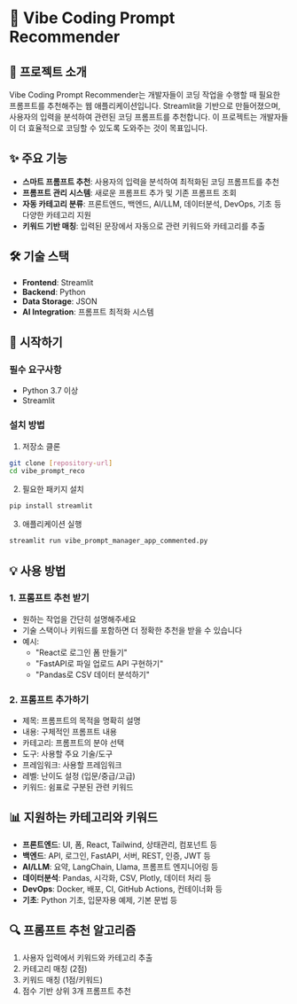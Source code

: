 # 🧠 Vibe Coding Prompt Recommender

## 📝 프로젝트 소개
Vibe Coding Prompt Recommender는 개발자들이 코딩 작업을 수행할 때 필요한 프롬프트를 추천해주는 웹 애플리케이션입니다. Streamlit을 기반으로 만들어졌으며, 사용자의 입력을 분석하여 관련된 코딩 프롬프트를 추천합니다. 이 프로젝트는 개발자들이 더 효율적으로 코딩할 수 있도록 도와주는 것이 목표입니다.

## ✨ 주요 기능
- **스마트 프롬프트 추천**: 사용자의 입력을 분석하여 최적화된 코딩 프롬프트를 추천
- **프롬프트 관리 시스템**: 새로운 프롬프트 추가 및 기존 프롬프트 조회
- **자동 카테고리 분류**: 프론트엔드, 백엔드, AI/LLM, 데이터분석, DevOps, 기초 등 다양한 카테고리 지원
- **키워드 기반 매칭**: 입력된 문장에서 자동으로 관련 키워드와 카테고리를 추출

## 🛠️ 기술 스택
- **Frontend**: Streamlit
- **Backend**: Python
- **Data Storage**: JSON
- **AI Integration**: 프롬프트 최적화 시스템

## 🚀 시작하기

### 필수 요구사항
- Python 3.7 이상
- Streamlit

### 설치 방법
1. 저장소 클론
```bash
git clone [repository-url]
cd vibe_prompt_reco
```

2. 필요한 패키지 설치
```bash
pip install streamlit
```

3. 애플리케이션 실행
```bash
streamlit run vibe_prompt_manager_app_commented.py
```

## 💡 사용 방법

### 1. 프롬프트 추천 받기
- 원하는 작업을 간단히 설명해주세요
- 기술 스택이나 키워드를 포함하면 더 정확한 추천을 받을 수 있습니다
- 예시:
  - "React로 로그인 폼 만들기"
  - "FastAPI로 파일 업로드 API 구현하기"
  - "Pandas로 CSV 데이터 분석하기"

### 2. 프롬프트 추가하기
- 제목: 프롬프트의 목적을 명확히 설명
- 내용: 구체적인 프롬프트 내용
- 카테고리: 프롬프트의 분야 선택
- 도구: 사용할 주요 기술/도구
- 프레임워크: 사용할 프레임워크
- 레벨: 난이도 설정 (입문/중급/고급)
- 키워드: 쉼표로 구분된 관련 키워드

## 📊 지원하는 카테고리와 키워드
- **프론트엔드**: UI, 폼, React, Tailwind, 상태관리, 컴포넌트 등
- **백엔드**: API, 로그인, FastAPI, 서버, REST, 인증, JWT 등
- **AI/LLM**: 요약, LangChain, Llama, 프롬프트 엔지니어링 등
- **데이터분석**: Pandas, 시각화, CSV, Plotly, 데이터 처리 등
- **DevOps**: Docker, 배포, CI, GitHub Actions, 컨테이너화 등
- **기초**: Python 기초, 입문자용 예제, 기본 문법 등

## 🔍 프롬프트 추천 알고리즘
1. 사용자 입력에서 키워드와 카테고리 추출
2. 카테고리 매칭 (2점)
3. 키워드 매칭 (1점/키워드)
4. 점수 기반 상위 3개 프롬프트 추천


